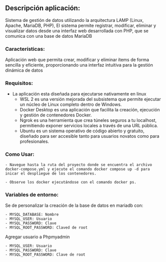 ## Descripción aplicación:
Sistema de gestión de datos utilizando la arquitectura LAMP (Linux, Apache, MariaDB, PHP), El sistema permite registrar, modificar, eliminar y visualizar datos desde una interfaz web desarrollada con PHP, que se comunica con una base de datos MariaDB
### Características:
Aplicación web que permita crear, modificar y eliminar ítems de forma sencilla y eficiente, proporcionando una interfaz intuitiva para la gestión dinámica de datos
### Requisitos:
* La aplicación esta diseñada para ejecutarse nativamente en linux 
    - WSL 2 es una versión mejorada del subsistema que permite ejecutar un núcleo de Linux completo dentro de Windows. 
    - Docker Desktop es una aplicación que facilita la creación, ejecución y gestión de contenedores Docker. 
    - Ngrok es una herramienta que crea túneles seguros a tu localhost, permitiendo exponer servicios locales a través de una URL pública. 
    - Ubuntu es un sistema operativo de código abierto y gratuito, diseñado para ser accesible tanto para usuarios novatos como para profesionales.

###  Como Usar:

    - Navegue hasta la ruta del proyecto donde se encuentra el archivo docker-compose.yml y ejecute el comando docker compose up -d para inicar el despliegue de los contenedores.

    - Observe los docker ejecutándose con el comando docker ps.

### Variables de entorno:

Se de personalizar la creación de la base de datos en mariadb con:

    - MYSQL_DATABASE: Nombre 
    - MYSQL_USER: Usuario 
    - MYSQL_PASSWORD: Clave 
    - MYSQL_ROOT_PASSWORD: Claved de root
	
Agregar usuario a Phpmyadmin

    - MYSQL_USER: Usuario 
    - MYSQL_PASSWORD: Clave 
    - MYSQL_ROOT_PASSWORD: Clave de root
